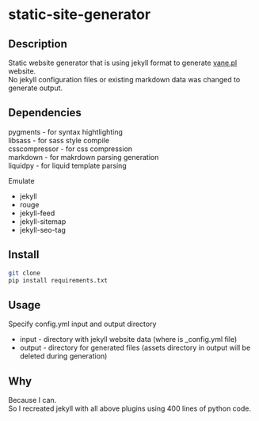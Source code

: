 static-site-generator
====


## Description

Static website generator that is using jekyll format to generate [vane.pl](https://vane.pl) website.  
No jekyll configuration files or existing markdown data was changed to generate output.


## Dependencies
pygments - for syntax hightlighting  
libsass - for sass style compile  
csscompressor - for css compression  
markdown - for makrdown parsing generation  
liquidpy - for liquid template parsing  

Emulate
- jekyll
- rouge
- jekyll-feed  
- jekyll-sitemap  
- jekyll-seo-tag  

## Install
```bash
git clone
pip install requirements.txt
```
## Usage
Specify config.yml input and output directory  
- input - directory with jekyll website data (where is _config.yml file)
- output - directory for generated files (assets directory in output will be deleted during generation)

## Why
Because I can.  
So I recreated jekyll with all above plugins using 400 lines of python code.
